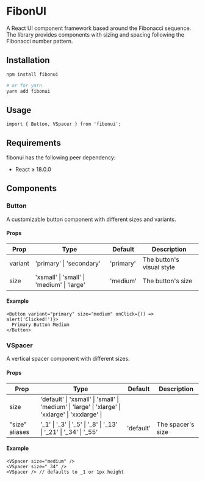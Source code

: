 # FibonUI

A React UI component framework based around the Fibonacci sequence. The library provides components with sizing and spacing following the Fibonacci number pattern.

## Installation

```bash
npm install fibonui

# or for yarn
yarn add fibonui
```

## Usage

```tsx
import { Button, VSpacer } from 'fibonui';
```

## Requirements

fibonui has the following peer dependency:
- React ≥ 18.0.0

## Components

### Button

A customizable button component with different sizes and variants.

#### Props

| Prop | Type | Default | Description |
|------|------|---------|-------------|
| variant | 'primary' \| 'secondary' | 'primary' | The button's visual style |
| size | 'xsmall' \| 'small' \| 'medium' \| 'large' | 'medium' | The button's size |

#### Example

```tsx
<Button variant="primary" size="medium" onClick={() => alert('Clicked!')}>
  Primary Button Medium
</Button>
```

### VSpacer

A vertical spacer component with different sizes.

#### Props

| Prop | Type | Default | Description |
|------|------|---------|-------------|
| size | 'default' \| 'xsmall' \| 'small' \| 'medium' \| 'large' \| 'xlarge' \| 'xxlarge' \| 'xxxlarge' \|
| "size" aliases | '_1' \| '_3' \| '_5' \| '_8' \| '_13' \| '_21' \| '_34' \| '_55' | 'default' | The spacer's size |

#### Example

```tsx
<VSpacer size="medium" />
<VSpacer size="_34" />
<VSpacer /> // defaults to _1 or 1px height
```
